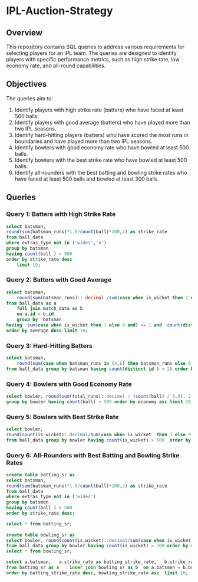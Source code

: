 # IPL-Auction-Strategy

## Overview

This repository contains SQL queries to address various requirements for selecting players for an IPL team. The queries are designed to identify players with specific performance metrics, such as high strike rate, low economy rate, and all-round capabilities.

## Objectives

The queries aim to:

1. Identify players with high strike rate (batters) who have faced at least 500 balls.
2. Identify players with good average (batters) who have played more than two IPL seasons.
3. Identify hard-hitting players (batters) who have scored the most runs in boundaries and have played more than two IPL seasons.
4. Identify bowlers with good economy rate who have bowled at least 500 balls.
5. Identify bowlers with the best strike rate who have bowled at least 500 balls.
6. Identify all-rounders with the best batting and bowling strike rates who have faced at least 500 balls and bowled at least 300 balls.

## Queries

### Query 1: Batters with High Strike Rate

```sql
select batsman,
round(sum(batsman_runs)*1.0/count(ball)*100,2) as strike_rate
from ball_data
where extras_type not in ('wides','n')
group by batsman 
having count(ball ) > 500
order by strike_rate desc
	limit 10;
```

### Query 2: Batters with Good Average

```sql
select batsman,
	round(sum(batsman_runs):: decimal /sum(case when is_wicket then 1 else 0 end),2) as average
from ball_data as a 
	full join match_data as b 
	on a.id = b.id 
	group by  batsman
having  sum(case when is_wicket then 1 else 0 end) >= 1 and  count(distinct extract(year from b.date)) > 2
order by average desc limit 10;
```

### Query 3: Hard-Hitting Batters

```sql
select batsman,
	round(sum(case when batsman_runs in (4,6) then batsman_runs else 0 end)::decimal/sum(batsman_runs)*100,2) as boundary_percentage
from ball_data group by batsman having count(distinct id ) > 28 order by boundary_percentage desc limit 10;
```

### Query 4: Bowlers with Good Economy Rate

```sql
select bowler, round(sum(total_runs)::decimal / (count(ball) / 6.0), 2) as economy from ball_data
group by bowler having count(ball) > 500 order by economy asc limit 10;
```

### Query 5: Bowlers with Best Strike Rate

```sql
select bowler,
round(count(is_wicket)::decimal/sum(case when is_wicket  then 1 else 0 end),2) as strike_rate
from ball_data group by bowler having count(is_wicket) > 500  order by strike_rate asc limit 10;
```

### Query 6: All-Rounders with Best Batting and Bowling Strike Rates

```sql
create table batting_sr as
select batsman,
round(sum(batsman_runs)*1.0/count(ball)*100,2) as strike_rate
from ball_data
where extras_type not in ('wides')
group by batsman 
having count(ball ) > 500
order by strike_rate desc;

select * from batting_sr;
	
create table bowling_sr as
select bowler, round(count(is_wicket)::decimal/sum(case when is_wicket  then 1 else 0 end),2) as strike_rate
from ball_data group by bowler having count(is_wicket) > 300 order by strike_rate asc;
select * from bowling_sr;

select a.batsman,	a.strike_rate as batting_strike_rate, 	b.strike_rate as bowling_strike_rate
from batting_sr as a	inner join bowling_sr as b	on a.batsman = b.bowler
order by batting_strike_rate desc, bowling_strike_rate asc	limit 10;
```
